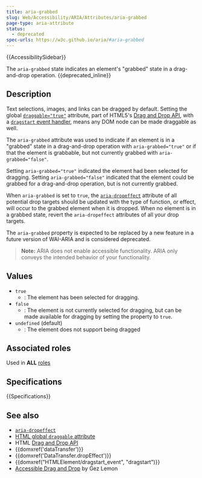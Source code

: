 ```yaml
---
title: aria-grabbed
slug: Web/Accessibility/ARIA/Attributes/aria-grabbed
page-type: aria-attribute
status:
  - deprecated
spec-urls: https://w3c.github.io/aria/#aria-grabbed
---
```


{{AccessibilitySidebar}}

The `aria-grabbed` state indicates an element's "grabbed" state in a drag-and-drop operation. {{deprecated_inline}}

## Description

Text selections, images, and links can be dragged by default. Setting the global [`draggable="true"`](/en-US/docs/Web/HTML/Global_attributes/draggable) attribute, part of HTML5's [Drag and Drop API](/en-US/docs/Web/API/HTML_Drag_and_Drop_API), with a [`dragstart` event handler](/en-US/docs/Web/API/HTMLElement/dragstart_event), means any DOM node can be made draggable as well.

The `aria-grabbed` attribute was used to indicate if an element is in a "grabbed" state in a drag-and-drop operation with `aria-grabbed="true"` or if that the element is grabbable, but not currently grabbed with `aria-grabbed="false"`.

Setting `aria-grabbed="true"` indicated the element had been selected for dragging. Setting `aria-grabbed="false"` indicated that the element could be grabbed for a drag-and-drop operation, but is not currently grabbed.

When `aria-grabbed` is set to `true`, the [`aria-dropeffect`](/en-US/docs/Web/Accessibility/ARIA/Attributes/aria-dropeffect) attribute of all potential drop targets should be updated with the type of function, or effect, will occur to the grabbed element when it is dropped. When no element is in a grabbed state, revert the `aria-dropeffect` attributes of all your drop targets.

The `aria-grabbed` property is expected to be replaced by a new feature in a future version of WAI-ARIA and is considered deprecated.

> **Note:** ARIA does not enable accessible functionality. ARIA only conveys the intended behavior of your functionality.

## Values

- `true`
  - : The element has been selected for dragging.
- `false`
  - : The element is not currently selected for dragging, but can be made available for dragging by setting the property to `true`.
- `undefined` (default)
  - : The element does not support being dragged

## Associated roles

Used in **ALL** [roles](/en-US/docs/Web/Accessibility/ARIA/Roles)

## Specifications

{{Specifications}}

## See also

- [`aria-dropeffect`](/en-US/docs/Web/Accessibility/ARIA/Attributes/aria-dropeffect)
- [HTML global `draggable` attribute](/en-US/docs/Web/HTML/Global_attributes/draggable)
- HTML [Drag and Drop API](/en-US/docs/Web/API/HTML_Drag_and_Drop_API)
- {{domxref('dataTransfer')}}
- {{domxref('DataTransfer.dropEffect')}}
- {{domxref("HTMLElement/dragstart_event", "dragstart")}}
- [Accessible Drag and Drop](https://dev.opera.com/articles/accessible-drag-and-drop/) by Gez Lemon
